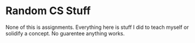 # Random CS Stuff
None of this is assignments. Everything here is stuff I did to teach myself or solidify a concept. No guarentee anything works.
